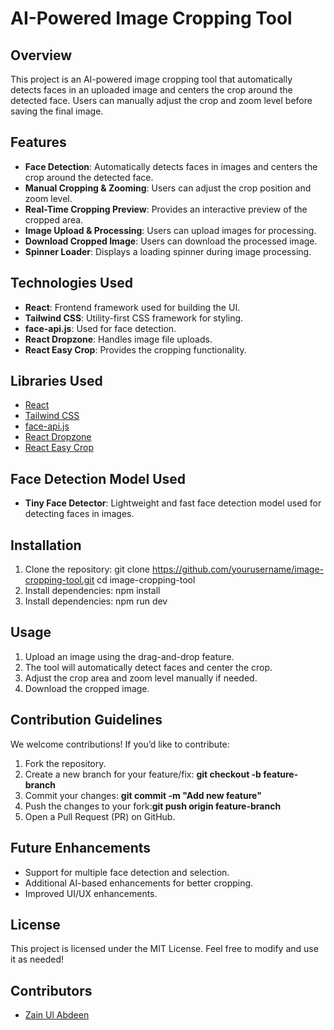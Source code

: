 # AI-Powered Image Cropping Tool

## Overview

This project is an AI-powered image cropping tool that automatically detects faces in an uploaded image and centers the crop around the detected face. Users can manually adjust the crop and zoom level before saving the final image.

## Features

- **Face Detection**: Automatically detects faces in images and centers the crop around the detected face.
- **Manual Cropping & Zooming**: Users can adjust the crop position and zoom level.
- **Real-Time Cropping Preview**: Provides an interactive preview of the cropped area.
- **Image Upload & Processing**: Users can upload images for processing.
- **Download Cropped Image**: Users can download the processed image.
- **Spinner Loader**: Displays a loading spinner during image processing.

## Technologies Used

- **React**: Frontend framework used for building the UI.
- **Tailwind CSS**: Utility-first CSS framework for styling.
- **face-api.js**: Used for face detection.
- **React Dropzone**: Handles image file uploads.
- **React Easy Crop**: Provides the cropping functionality.

## Libraries Used

- [React](https://reactjs.org/)
- [Tailwind CSS](https://tailwindcss.com/)
- [face-api.js](https://github.com/justadudewho/react-face-api.js)
- [React Dropzone](https://react-dropzone.js.org/)
- [React Easy Crop](https://www.npmjs.com/package/react-easy-crop)

## Face Detection Model Used

- **Tiny Face Detector**: Lightweight and fast face detection model used for detecting faces in images.

## Installation

1. Clone the repository:
   git clone https://github.com/yourusername/image-cropping-tool.git
   cd image-cropping-tool
2. Install dependencies:
   npm install
3. Install dependencies:
   npm run dev
## Usage

1. Upload an image using the drag-and-drop feature.
2. The tool will automatically detect faces and center the crop.
3. Adjust the crop area and zoom level manually if needed.
4. Download the cropped image.

## Contribution Guidelines
We welcome contributions! If you’d like to contribute:

1. Fork the repository.
2. Create a new branch for your feature/fix: **git checkout -b feature-branch**
3. Commit your changes: **git commit -m "Add new feature"**
4. Push the changes to your fork:**git push origin feature-branch**
5. Open a Pull Request (PR) on GitHub.

## Future Enhancements

 - Support for multiple face detection and selection.
 - Additional AI-based enhancements for better cropping.
 - Improved UI/UX enhancements.

## License

This project is licensed under the MIT License. Feel free to modify and use it as needed!

## Contributors

 - [Zain Ul Abdeen](https://github.com/zainabdeen486)